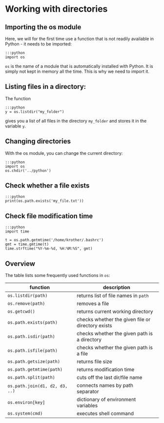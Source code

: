 
# Working with directories

## Importing the os module

Here, we will for the first time use a function that is not readily available in Python - it needs to be imported:

    :::python
    import os

`os` is the name of a module that is automatically installed with Python. It is simply not kept in memory all the time. This is why we need to import it.


## Listing files in a directory:

The function

    :::python
    y = os.listdir("my_folder")

gives you a list of all files in the directory `my_folder` and stores it in the variable `y`.


## Changing directories

With the os module, you can change the current directory:

    :::python
    import os
    os.chdir('../python')


## Check whether a file exists

    :::python
    print(os.path.exists('my_file.txt'))

## Check file modification time

    :::python
    import time

    t = os.path.getmtime('/home/krother/.bashrc')
    gmt = time.gmtime(t)
    time.strftime("%Y-%m-%d, %H:%M:%S", gmt)

## Overview

The table lists some frequently used functions in `os`:

| function | description |
|----------|-------------|
| `os.listdir(path)` | returns list of file names in `path` |
| `os.remove(path) ` | removes a file |
| `os.getcwd()     ` | returns current working directory |
| `os.path.exists(path)` | checks whether the given file or directory exists |
| `os.path.isdir(path) ` | checks whether the given path is a directory |
| `os.path.isfile(path) ` | checks whether the given path is a file |
| `os.path.getsize(path)` | returns file size |
| `os.path.getmtime(path)` | returns modification time |
| `os.path.split(path)` | cuts off the last dir/file name |
| `os.path.join(d1, d2, d3, ..)` | connects names by path separator |
| `os.environ[key]` | dictionary of environment variables |
| `os.system(cmd)` | executes shell command |
